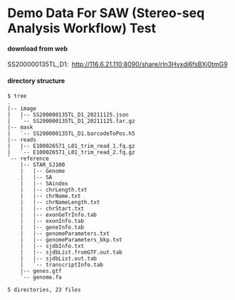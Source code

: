 # Demo Data For SAW (Stereo-seq Analysis Workflow) Test



#### download from web
SS200000135TL_D1: 
http://116.6.21.110:8090/share/rln3Hvxdi6fsBXj0tmG9


#### directory structure
```
$ tree
.
|-- image
|   |-- SS200000135TL_D1_20211125.json
|   `-- SS200000135TL_D1_20211125.tar.gz
|-- mask
|   `-- SS200000135TL_D1.barcodeToPos.h5
|-- reads
|   |-- E100026571_L01_trim_read_1.fq.gz
|   `-- E100026571_L01_trim_read_2.fq.gz
`-- reference
    |-- STAR_SJ100
    |   |-- Genome
    |   |-- SA
    |   |-- SAindex
    |   |-- chrLength.txt
    |   |-- chrName.txt
    |   |-- chrNameLength.txt
    |   |-- chrStart.txt
    |   |-- exonGeTrInfo.tab
    |   |-- exonInfo.tab
    |   |-- geneInfo.tab
    |   |-- genomeParameters.txt
    |   |-- genomeParameters_bkp.txt
    |   |-- sjdbInfo.txt
    |   |-- sjdbList.fromGTF.out.tab
    |   |-- sjdbList.out.tab
    |   `-- transcriptInfo.tab
    |-- genes.gtf
    `-- genome.fa

5 directories, 23 files
```
